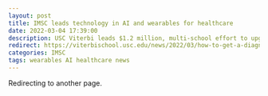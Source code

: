 ```yaml
---
layout: post
title: IMSC leads technology in AI and wearables for healthcare
date: 2022-03-04 17:39:00
description: USC Viterbi leads $1.2 million, multi-school effort to upgrade wearable technology for next stage of healthcare.
redirect: https://viterbischool.usc.edu/news/2022/03/how-to-get-a-diagnosis-without-setting-foot-in-a-doctors-office-try-ai-and-wearables/
categories: IMSC 
tags: wearables AI healthcare news
---
```


Redirecting to another page.
